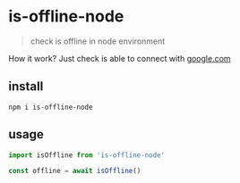 # is-offline-node
> check is offline in node environment

How it work? Just check is able to connect with [google.com]()

## install

```console
npm i is-offline-node
```

## usage

```ts
import isOffline from 'is-offline-node'

const offline = await isOffline()
```
